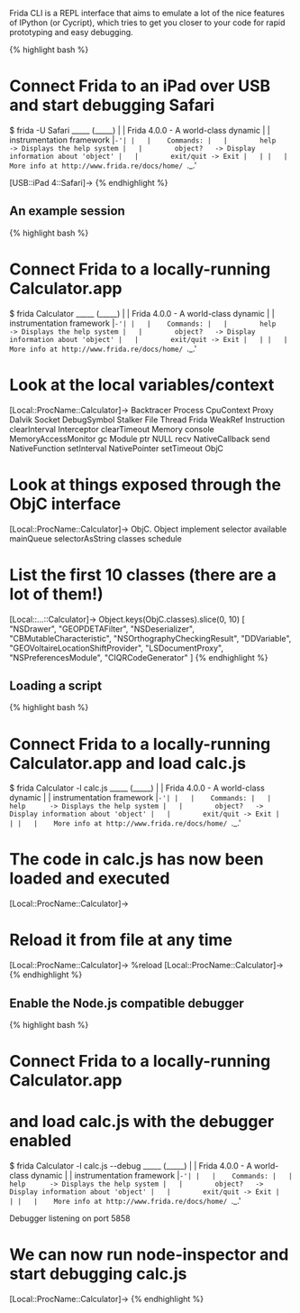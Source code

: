 Frida CLI is a REPL interface that aims to emulate a lot of the nice
features of IPython (or Cycript), which tries to get you closer to
your code for rapid prototyping and easy debugging.

{% highlight bash %}
# Connect Frida to an iPad over USB and start debugging Safari
$ frida -U Safari
    _____
   (_____)
    |   |    Frida 4.0.0 - A world-class dynamic
    |   |                  instrumentation framework
    |`-'|
    |   |    Commands:
    |   |        help      -> Displays the help system
    |   |        object?   -> Display information about 'object'
    |   |        exit/quit -> Exit
    |   |
    |   |    More info at http://www.frida.re/docs/home/
    `._.'

[USB::iPad 4::Safari]->
{% endhighlight %}

## An example session

{% highlight bash %}
# Connect Frida to a locally-running Calculator.app
$ frida Calculator
    _____
   (_____)
    |   |    Frida 4.0.0 - A world-class dynamic
    |   |                  instrumentation framework
    |`-'|
    |   |    Commands:
    |   |        help      -> Displays the help system
    |   |        object?   -> Display information about 'object'
    |   |        exit/quit -> Exit
    |   |
    |   |    More info at http://www.frida.re/docs/home/
    `._.'

# Look at the local variables/context
[Local::ProcName::Calculator]-> <TAB>
Backtracer           Process
CpuContext           Proxy
Dalvik               Socket
DebugSymbol          Stalker
File                 Thread
Frida                WeakRef
Instruction          clearInterval
Interceptor          clearTimeout
Memory               console
MemoryAccessMonitor  gc
Module               ptr
NULL                 recv
NativeCallback       send
NativeFunction       setInterval
NativePointer        setTimeout
ObjC
# Look at things exposed through the ObjC interface
[Local::ProcName::Calculator]-> ObjC.<TAB>
Object            implement         selector
available         mainQueue         selectorAsString
classes           schedule
# List the first 10 classes (there are a lot of them!)
[Local::...::Calculator]-> Object.keys(ObjC.classes).slice(0, 10)
[
    "NSDrawer",
    "GEOPDETAFilter",
    "NSDeserializer",
    "CBMutableCharacteristic",
    "NSOrthographyCheckingResult",
    "DDVariable",
    "GEOVoltaireLocationShiftProvider",
    "LSDocumentProxy",
    "NSPreferencesModule",
    "CIQRCodeGenerator"
]
{% endhighlight %}

## Loading a script

{% highlight bash %}
# Connect Frida to a locally-running Calculator.app and load calc.js
$ frida Calculator -l calc.js
    _____
   (_____)
    |   |    Frida 4.0.0 - A world-class dynamic
    |   |                  instrumentation framework
    |`-'|
    |   |    Commands:
    |   |        help      -> Displays the help system
    |   |        object?   -> Display information about 'object'
    |   |        exit/quit -> Exit
    |   |
    |   |    More info at http://www.frida.re/docs/home/
    `._.'

# The code in calc.js has now been loaded and executed
[Local::ProcName::Calculator]->
# Reload it from file at any time
[Local::ProcName::Calculator]-> %reload
[Local::ProcName::Calculator]->
{% endhighlight %}

## Enable the Node.js compatible debugger

{% highlight bash %}
# Connect Frida to a locally-running Calculator.app
# and load calc.js with the debugger enabled
$ frida Calculator -l calc.js --debug
    _____
   (_____)
    |   |    Frida 4.0.0 - A world-class dynamic
    |   |                  instrumentation framework
    |`-'|
    |   |    Commands:
    |   |        help      -> Displays the help system
    |   |        object?   -> Display information about 'object'
    |   |        exit/quit -> Exit
    |   |
    |   |    More info at http://www.frida.re/docs/home/
    `._.'

Debugger listening on port 5858
# We can now run node-inspector and start debugging calc.js
[Local::ProcName::Calculator]->
{% endhighlight %}
